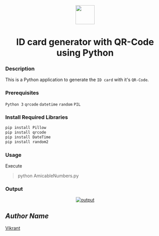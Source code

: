 <div align="center">
  <img height="60" src="https://user-images.githubusercontent.com/85709371/156916372-d8c1bbdd-5fe9-40d1-a250-5a1d4d454832.png">
</div>

<h1 align="center">ID card generator with QR-Code using Python</h1>

### Description
This is a Python application to generate the `ID card` with it's `QR-Code`.

### Prerequisites
`Python 3` `qrcode` `datetime` `random` `PIL`

### Install Required Libraries
```powershell
pip install Pillow
pip install qrcode
pip install DateTime
pip install random2
```

### Usage
Execute 
> python AmicableNumbers.py

### Output
<p align="center">
  <a href="Output/code.png"><img src="https://user-images.githubusercontent.com/85709371/162192616-40730f01-a7d4-483a-8ede-10305be2fb68.png" alt="output"></a>
</p>

## *Author Name*
[Vikrant](https://github.com/thevkrant)

